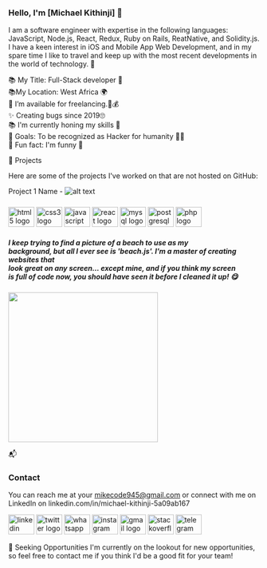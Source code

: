 ### Hello, I'm [Michael Kithinji] 👋

I am a software engineer with expertise in the following languages: JavaScript, Node.js, React, Redux, Ruby on Rails, ReatNative, and Solidity.js. I have a keen interest in iOS and Mobile App Web Development, and in my spare time I like to travel and keep up with the most recent developments in the world of technology. 👋



📚 My Title: Full-Stack developer 🧰<br>
📚My Location: West Africa 🌍<br>
🤝 I’m available for freelancing.💸💰<br>
✨ Creating bugs since 2019🙄<br>
📚 I'm currently honing my skills 🍧<br>
🎯 Goals: To be recognized as Hacker for humanity 👌🏼<br>
🎲 Fun fact: I'm funny 🤣

🔗 Projects

Here are some of the projects I've worked on that are not hosted on GitHub:

Project 1 Name - ![alt text](images/Screenshot%202023-02-09%20at%2021.00.32.png)

###


<div align="left">
  <img src="https://cdn.jsdelivr.net/gh/devicons/devicon/icons/html5/html5-original.svg" height="40" width="52" alt="html5 logo"  />
  <img src="https://cdn.jsdelivr.net/gh/devicons/devicon/icons/css3/css3-original.svg" height="40" width="52" alt="css3 logo"  />
  <img src="https://cdn.jsdelivr.net/gh/devicons/devicon/icons/javascript/javascript-original.svg" height="40" width="52" alt="javascript logo"  />
  <img src="https://cdn.jsdelivr.net/gh/devicons/devicon/icons/react/react-original.svg" height="40" width="52" alt="react logo"  />
  <img src="https://cdn.jsdelivr.net/gh/devicons/devicon/icons/mysql/mysql-original.svg" height="40" width="52" alt="mysql logo"  />
  <img src="https://cdn.jsdelivr.net/gh/devicons/devicon/icons/postgresql/postgresql-original.svg" height="40" width="52" alt="postgresql logo"  />
  <img src="https://cdn.jsdelivr.net/gh/devicons/devicon/icons/php/php-original.svg" height="40" width="52" alt="php logo"  />
</div>


<h5 align="left"> I keep trying to find a picture of a beach to use as my <br> background, but all I ever see is 'beach.js'. I'm a master  of creating websites that <br> look great on any screen... except mine, and if you think my screen <br> is full of code now, you should have seen it before I cleaned it up! 😋</h5>

###

<div align="left">
  <img height="300" src="https://s21870.pcdn.co/wp-content/uploads/2016/06/giphy-21.gif"  />
</div>


📬 <h3> Contact </h3>
You can reach me at your mikecode945@gmail.com or connect with me on LinkedIn on linkedin.com/in/michael-kithinji-5a09ab167

<div align="left">
  <img src="https://raw.githubusercontent.com/maurodesouza/profile-readme-generator/master/src/assets/icons/social/linkedin/default.svg" width="52" height="40" alt="linkedin logo"  />
  <img src="https://raw.githubusercontent.com/maurodesouza/profile-readme-generator/master/src/assets/icons/social/twitter/default.svg" width="52" height="40" alt="twitter logo"  />
  <img src="https://raw.githubusercontent.com/maurodesouza/profile-readme-generator/master/src/assets/icons/social/whatsapp/default.svg" width="52" height="40" alt="whatsapp logo"/>
  <img src="https://raw.githubusercontent.com/maurodesouza/profile-readme-generator/master/src/assets/icons/social/instagram/default.svg" width="52" height="40" alt="instagram logo"  />
  <img src="https://raw.githubusercontent.com/maurodesouza/profile-readme-generator/master/src/assets/icons/social/gmail/default.svg" width="52" height="40" alt="gmail logo"  />
  <img src="https://raw.githubusercontent.com/maurodesouza/profile-readme-generator/master/src/assets/icons/social/stackoverflow/default.svg" width="52" height="40" alt="stackoverflow logo"  />
  <img src="https://raw.githubusercontent.com/maurodesouza/profile-readme-generator/master/src/assets/icons/social/telegram/default.svg" width="52" height="40" alt="telegram logo"  />
</div>

🔎 Seeking Opportunities
I'm currently on the lookout for new opportunities, so feel free to contact me if you think I'd be a good fit for your team!
